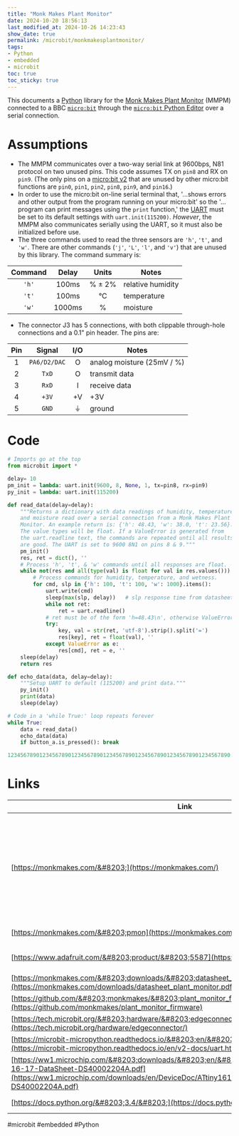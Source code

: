 ```yaml
---
title: "Monk Makes Plant Monitor"
date: 2024-10-20 18:56:13
last_modified_at: 2024-10-26 14:23:43
show_date: true
permalink: /microbit/monkmakesplantmonitor/
tags:
- Python
- embedded
- microbit
toc: true
toc_sticky: true
---
```

This documents a [Python](https://www.python.org/community/microbit/) library for the [Monk Makes Plant Monitor](https://monkmakes.com/pmon) (MMPM) connected to a BBC [`micro:bit`](https://microbit-micropython.readthedocs.io/en/v2-docs/) through the [`micro:bit` Python Editor](https://microbit.org/get-started/user-guide/python-editor/) over a serial connection.

# Assumptions

- The MMPM communicates over a two-way serial link at 9600bps, N81 protocol on two unused pins. This code assumes TX on `pin8` and RX on `pin9`. (The only pins on a [micro:bit v2](https://tech.microbit.org/hardware/edgeconnector/) that are unused by other micro:bit functions are `pin0`, `pin1`, `pin2`, `pin8`, `pin9`, and `pin16`.)
- In order to use the micro:bit on-line serial terminal that, '&hellip;shows errors and other output from the program running on your micro:bit' so the '&hellip;program can print messages using the `print` function,' the [UART](https://microbit-micropython.readthedocs.io/en/v2-docs/uart.html) must be set to its default settings with `uart.init(115200)`. *However*, the MMPM also communicates serially using the UART, so it must also be initialized before use.
- The three commands used to read the three sensors are `'h'`, `'t'`, and `'w'`. There are other commands (`'j'`, `'L'`, `'l'`, and `'v'`) that are unused by this library. The command summary is:

| Command | Delay | Units | Notes |
| :---: | :---: | :---: | --- |
| `'h'` | 100ms | % &#xb1; 2% | relative humidity |
| `'t'` | 100ms | &#xb0;C | temperature |
| `'w'` | 1000ms | % | moisture |

- The connector J3 has 5 connections, with both clippable through-hole connections and a 0.1" pin header. The pins are:

| Pin | Signal | I/O | Notes |
| :---: | :---: | :---: | --- |
| 1 | `PA6/D2/DAC` | O | analog moisture (25mV / %) |
| 2 | `TxD` | O | transmit data |
| 3 | `RxD` | I | receive data |
| 4 | `+3V` | +V | +3V |
| 5 | `GND` | &#x23da; | ground |

# Code

```python
# Imports go at the top
from microbit import *

delay= 10
pm_init = lambda: uart.init(9600, 8, None, 1, tx=pin8, rx=pin9)
py_init = lambda: uart.init(115200)

def read_data(delay=delay):
    """Returns a dictionary with data readings of humidity, temperature,
    and moisture read over a serial connection from a Monk Makes Plant
    Monitor. An example return is: {'h': 48.43, 'w': 38.0, 't': 23.56}.
    The value types will be float. If a ValueError is generated from
    the uart.readline text, the commands are repeated until all results
    are good. The UART is set to 9600 8N1 on pins 8 & 9."""
    pm_init()
    res, ret = dict(), ''
    # Process 'h', 't', & 'w' commands until all responses are float.
    while not(res and all(type(val) is float for val in res.values())):
        # Process commands for humidity, temperature, and wetness.
        for cmd, slp in {'h': 100, 't': 100, 'w': 1000}.items():
            uart.write(cmd)
            sleep(max(slp, delay))   # slp response time from datasheet
            while not ret:
                ret = uart.readline()
            # ret must be of the form 'h=48.43\n', otherwise ValueError.
            try:
                key, val = str(ret, 'utf-8').strip().split('=')
                res[key], ret = float(val), ''
            except ValueError as e:
                res[cmd], ret = e, ''
    sleep(delay)
    return res

def echo_data(data, delay=delay):
    """Setup UART to default (115200) and print data."""
    py_init()
    print(data)
    sleep(delay)

# Code in a 'while True:' loop repeats forever
while True:
    data = read_data()
    echo_data(data)
    if button_a.is_pressed(): break

1234567890123456789012345678901234567890123456789012345678901234567890

```

# Links

| Link | Description |
| --- | --- |
| [https://monkmakes.com/&#8203;](https://monkmakes.com/) | 'Founded in 2013, Monk Makes Ltd designs and manufacturers a wide range of electronics kits and circuit boards from its base in the North West of England.' |
| [https://monkmakes.com/&#8203;pmon](https://monkmakes.com/pmon) | Plant Monitor website |
| [https://www.adafruit.com/&#8203;product/&#8203;5587](https://www.adafruit.com/product/5587) | Plant Monitor is available at [adafruit](https://www.adafruit.com/) |
| [https://monkmakes.com/&#8203;downloads/&#8203;datasheet_plant_monitor.pdf](https://monkmakes.com/downloads/datasheet_plant_monitor.pdf) | Plant Monitor datasheet |
| [https://github.com/&#8203;monkmakes/&#8203;plant_monitor_firmware](https://github.com/monkmakes/plant_monitor_firmware) | Plant Monitor firmware |
| [https://tech.microbit.org/&#8203;hardware/&#8203;edgeconnector/&#8203;](https://tech.microbit.org/hardware/edgeconnector/) | micro:bit pinouts |
| [https://microbit-micropython.readthedocs.io/&#8203;en/&#8203;v2-docs/&#8203;uart.html](https://microbit-micropython.readthedocs.io/en/v2-docs/uart.html) | micro:bit UART |
| [https://ww1.microchip.com/&#8203;downloads/&#8203;en/&#8203;DeviceDoc/&#8203;ATtiny1614-16-17-DataSheet-DS40002204A.pdf](https://ww1.microchip.com/downloads/en/DeviceDoc/ATtiny1614-16-17-DataSheet-DS40002204A.pdf) | ATTiny 1614 — the µcontroller |
| [https://docs.python.org/&#8203;3.4/&#8203;](https://docs.python.org/3.4/) | Python 3.4 documentation |

#microbit #embedded #Python